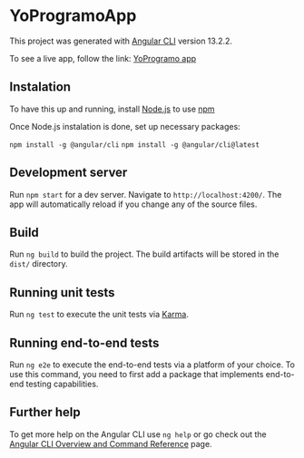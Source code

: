 # YoProgramoApp

This project was generated with [Angular CLI](https://github.com/angular/angular-cli) version 13.2.2.

To see a live app, follow the link: [YoProgramo app](https://yoprogramoapp.web.app)

## Instalation

To have this up and running, install [Node.js](https://nodejs.org/en/download/) to use [npm](https://docs.npmjs.com/getting-started)

Once Node.js instalation is done, set up necessary packages:

`npm install -g @angular/cli`
`npm install -g @angular/cli@latest`

## Development server

Run `npm start` for a dev server. Navigate to `http://localhost:4200/`. The app will automatically reload if you change any of the source files.

## Build

Run `ng build` to build the project. The build artifacts will be stored in the `dist/` directory.

## Running unit tests

Run `ng test` to execute the unit tests via [Karma](https://karma-runner.github.io).

## Running end-to-end tests

Run `ng e2e` to execute the end-to-end tests via a platform of your choice. To use this command, you need to first add a package that implements end-to-end testing capabilities.

## Further help

To get more help on the Angular CLI use `ng help` or go check out the [Angular CLI Overview and Command Reference](https://angular.io/cli) page.
